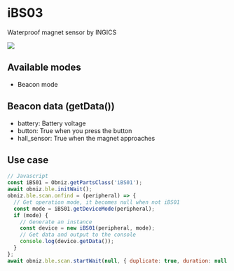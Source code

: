 # iBS03

Waterproof magnet sensor by INGICS

![](image.jpg)

## Available modes

- Beacon mode

## Beacon data (getData())

- battery: Battery voltage
- button: True when you press the button
- hall_sensor: True when the magnet approaches

## Use case

```javascript
// Javascript
const iBS01 = Obniz.getPartsClass('iBS01');
await obniz.ble.initWait();
obniz.ble.scan.onfind = (peripheral) => {
  // Get operation mode, it becomes null when not iBS01
  const mode = iBS01.getDeviceMode(peripheral);
  if (mode) {
    // Generate an instance
    const device = new iBS01(peripheral, mode);
    // Get data and output to the console
    console.log(device.getData());
  }
};
await obniz.ble.scan.startWait(null, { duplicate: true, duration: null });
```
